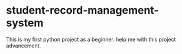 # student-record-management-system
This is my first python project as a beginner.
help me with this project advancement.
